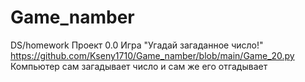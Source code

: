 # Game_namber
DS/homework
Проект 0.0 Игра "Угадай загаданное число!" https://github.com/Kseny1710/Game_namber/blob/main/Game_20.py
Компьютер сам загадывает число и сам же его отгадывает
